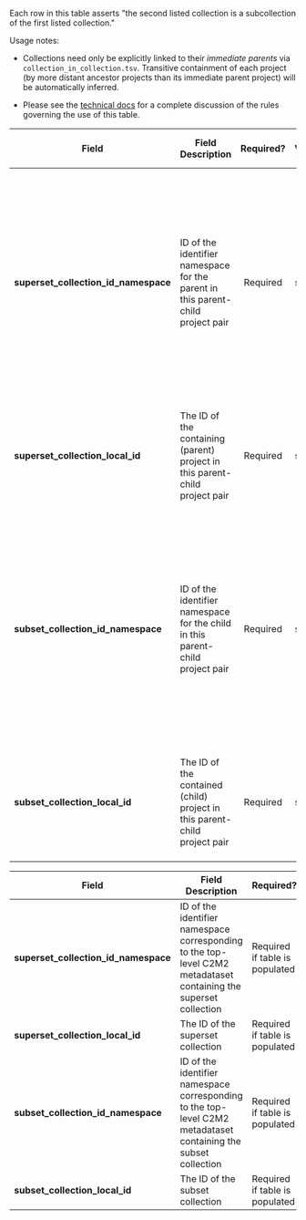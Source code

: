Each row in this table asserts "the second listed collection is a subcollection of the first listed collection."

Usage notes:
* Collections need only be explicitly linked to their _immediate parents_ via `collection_in_collection.tsv`. Transitive containment of each project (by more distant ancestor projects than its immediate parent project) will be automatically inferred.

* Please see the [technical docs](https://docs.nih-cfde.org/en/latest/c2m2/draft-C2M2_specification/#association-tables-expressing-containment-relationships) for a complete discussion of the rules governing the use of this table.

Field | Field Description | Required? | Field Value Type | Extra Info 
------|-------------------|:-----------:|:-------------:|------------
**superset_collection_id_namespace** | ID of the identifier namespace for the parent in this parent-child project pair | Required | string | This will be the value of `id_namespace` in the row in [project.tsv](./TableInfo:-project.tsv) corresponding to the _parent_ project referenced in this row. If your program has not registered multiple CFDE identifier namespaces, this will be exactly the same value for all rows.
**superset_collection_local_id** | The ID of the containing (parent) project in this parent-child project pair | Required | string | This will be the value of `local_id` in the row in [project.tsv](./TableInfo:-project.tsv) corresponding to the _parent_ project referenced in this row.
**subset_collection_id_namespace** | ID of the identifier namespace for the child in this parent-child project pair | Required | string | This will be the value of `id_namespace` in the row in [project.tsv](./TableInfo:-project.tsv) corresponding to the _child_ project referenced in this row. If your program has not registered multiple CFDE identifier namespaces, this will be exactly the same value for all rows.
**subset_collection_local_id** | The ID of the contained (child) project in this parent-child project pair | Required | string | This will be the value of `local_id` in the row in [project.tsv](./TableInfo:-project.tsv) corresponding to the _child_ project referenced in this row.

Field | Field Description | Required? |  Attributes | Extra Info 
------|-------------------|-----------|-------------|------------
**superset_collection_id_namespace** | ID of the identifier namespace corresponding to the top-level C2M2 metadataset containing the superset collection  | Required if table is populated | Value type is string | This will be the value of `id_namespace` in [collection.tsv](./TableInfo:-collection.tsv) for this collection. If your program has not implemented multiple id_namespaces, this will be exactly the same for all rows of this column and the `subset_collection_id_namespace` column 
**superset_collection_local_id** | The ID of the superset collection | Required if table is populated |Value type is string |  This will be a value of `local_id` in [collection.tsv](./TableInfo:-collection.tsv)
**subset_collection_id_namespace** |ID of the identifier namespace corresponding to the top-level C2M2 metadataset containing the subset collection | Required if table is populated | Value type is string | This will be the value of `id_namespace` in [collection.tsv](./TableInfo:-collection.tsv) for this collection. If your program has not implemented multiple id_namespaces, this will be exactly the same for all rows of this column and the `superset_collection_id_namespace` column
**subset_collection_local_id** | The ID of the subset collection | Required if table is populated |Value type is string | This will be a value of `local_id` in [collection.tsv](./TableInfo:-collection.tsv)